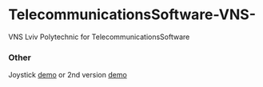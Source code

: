 # TelecommunicationsSoftware-VNS-
VNS Lviv Polytechnic  for TelecommunicationsSoftware


### Other
Joystick [demo](https://plnkr.co/edit/GHk1gyhzqIk8Hg0xyW5C?p=preview)
or 2nd version [demo](https://plnkr.co/edit/GHk1gyhzqIk8Hg0xyW5C?p=preview)
